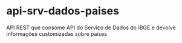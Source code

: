# api-srv-dados-paises

API REST que consome API do Serviço de Dados do IBGE e devolve informações customizadas sobre países
